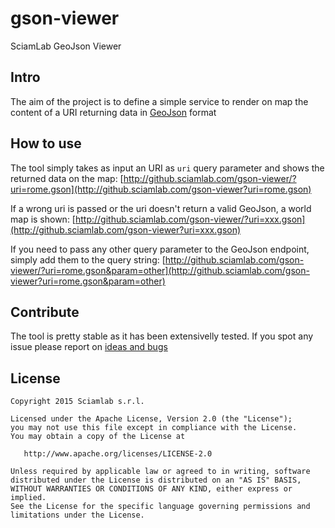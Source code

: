 gson-viewer
============================

SciamLab GeoJson Viewer

Intro
-----------------------
The aim of the project is to define a simple service to render on map the content of a URI returning data in [GeoJson](http://geojson.org/) format

How to use
--------
The tool simply takes as input an URI as ```uri``` query parameter and shows the returned data on the map:
[http://github.sciamlab.com/gson-viewer/?uri=rome.gson](http://github.sciamlab.com/gson-viewer?uri=rome.gson)

If a wrong uri is passed or the uri doesn't return a valid GeoJson, a world map is shown:
[http://github.sciamlab.com/gson-viewer/?uri=xxx.gson](http://github.sciamlab.com/gson-viewer?uri=xxx.gson)

If you need to pass any other query parameter to the GeoJson endpoint, simply add them to the query string:
[http://github.sciamlab.com/gson-viewer/?uri=rome.gson&param=other](http://github.sciamlab.com/gson-viewer?uri=rome.gson&param=other)

Contribute
----------
The tool is pretty stable as it has been extensivelly tested. If you spot any issue please report on [ideas and bugs](https://github.com/sciamlab/gson-viewer/issues)



License
-------

    Copyright 2015 Sciamlab s.r.l.

    Licensed under the Apache License, Version 2.0 (the "License");
    you may not use this file except in compliance with the License.
    You may obtain a copy of the License at

       http://www.apache.org/licenses/LICENSE-2.0

    Unless required by applicable law or agreed to in writing, software
    distributed under the License is distributed on an "AS IS" BASIS,
    WITHOUT WARRANTIES OR CONDITIONS OF ANY KIND, either express or implied.
    See the License for the specific language governing permissions and
    limitations under the License.
